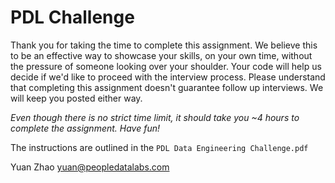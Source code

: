# PDL Challenge

Thank you for taking the time to complete this assignment. We believe this to be an effective way to showcase your skills, on your own time, without the pressure of someone looking over your shoulder. Your code will help us decide if we'd like to proceed with the interview process. Please understand that completing this assignment doesn't guarantee follow up interviews. We will keep you posted either way.

_Even though there is no strict time limit, it should take you ~4 hours to complete the assignment. Have fun!_

The instructions are outlined in the `PDL Data Engineering Challenge.pdf`

Yuan Zhao <yuan@peopledatalabs.com>


